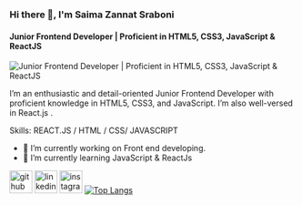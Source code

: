 ### Hi there 👋, I'm Saima Zannat Sraboni
#### Junior Frontend Developer | Proficient in HTML5, CSS3, JavaScript & ReactJS
![Junior Frontend Developer | Proficient in HTML5, CSS3, JavaScript & ReactJS](https://media.licdn.com/dms/image/D5616AQH8ZIWF0Dw4Pw/profile-displaybackgroundimage-shrink_350_1400/0/1713260990052?e=1718841600&v=beta&t=QX0FIfO5FTWwnwhfuihJGci2tsPec_6QPd1vO2XEztw)

 I’m an enthusiastic and detail-oriented Junior Frontend Developer with proficient knowledge in HTML5, CSS3, and JavaScript. I’m also well-versed in React.js .

Skills:  REACT.JS / HTML / CSS/ JAVASCRIPT

- 🔭 I’m currently working on Front end developing. 
- 🌱 I’m currently learning JavaScript & ReactJs 


[<img src='https://cdn.jsdelivr.net/npm/simple-icons@3.0.1/icons/github.svg' alt='github' height='40'>](https://github.com/https://github.com/ZannatSrab)  [<img src='https://cdn.jsdelivr.net/npm/simple-icons@3.0.1/icons/linkedin.svg' alt='linkedin' height='40'>](https://www.linkedin.com/in/https://www.linkedin.com/in/saima-sraboni//)  [<img src='https://cdn.jsdelivr.net/npm/simple-icons@3.0.1/icons/instagram.svg' alt='instagram' height='40'>](https://www.instagram.com/https://www.instagram.com/v_i_n_c_a?utm_source=qr&igsh=MTJ4ajA5MTFmNWJ0OQ==/) 
[![Top Langs](https://github-readme-stats.vercel.app/api/top-langs/?username=ZannatSrab)](https://github.com/anuraghazra/github-readme-stats)
